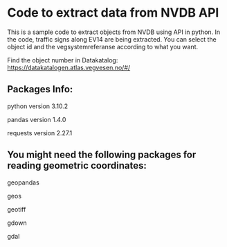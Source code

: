 # Code to extract data from NVDB API

This is a sample code to extract objects from NVDB using API in python. In the code, traffic signs along EV14 are being extracted. You can select the object id and the vegsystemreferanse according to what you want. 

Find the object number in Datakatalog:
https://datakatalogen.atlas.vegvesen.no/#/

## Packages Info:

python version 3.10.2

pandas version 1.4.0

requests version 2.27.1

## You might need the following packages for reading geometric coordinates:

geopandas

geos

geotiff

gdown

gdal
